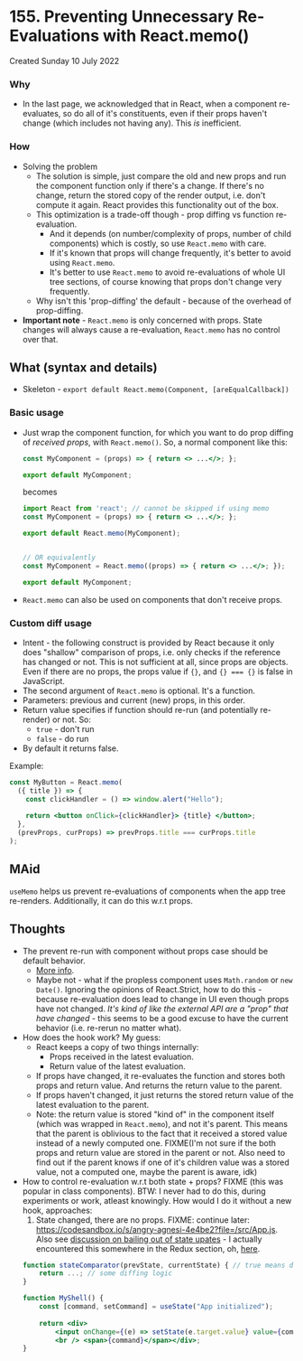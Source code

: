 # 155. Preventing Unnecessary Re-Evaluations with React.memo()
Created Sunday 10 July 2022

### Why
- In the last page, we acknowledged that in React, when a component re-evaluates, so do all of it's constituents, even if their props haven't change (which includes not having any). This *is* inefficient.

### How
- Solving the problem
	- The solution is simple, just compare the old and new props and run the component function only if there's a change. If there's no change, return the stored copy of the render output, i.e. don't compute it again. React provides this functionality out of the box.
	- This optimization is a trade-off though - prop diffing vs function re-evaluation. 
		- And it depends (on number/complexity of props, number of child components) which is costly, so use `React.memo` with care.
		- If it's known that props will change frequently, it's better to avoid using `React.memo`.
		- It's better to use `React.memo` to avoid re-evaluations of whole UI tree sections, of course knowing that props don't change very frequently.
	- Why isn't this 'prop-diffing' the default - because of the overhead of prop-diffing.
- **Important note** - `React.memo` is only concerned with props. State changes will always cause a re-evaluation, `React.memo` has no control over that.


## What (syntax and details)
 - Skeleton - `export default React.memo(Component, [areEqualCallback])`

### Basic usage
- Just wrap the component function, for which you want to do prop diffing of *received props*, with `React.memo()`. So, a normal component like this:
	```jsx
	const MyComponent = (props) => { return <> ...</>; };
	
	export default MyComponent;
	```
	becomes
	```jsx
	import React from 'react'; // cannot be skipped if using memo
	const MyComponent = (props) => { return <> ...</>; };
	
	export default React.memo(MyComponent);
	
	
	// OR equivalently
	const MyComponent = React.memo((props) => { return <> ...</>; });
	
	export default MyComponent;
	```
- `React.memo` can also be used on components that don't receive props.

### Custom diff usage
- Intent - the following construct is provided by React because it only does "shallow" comparison of props, i.e. only checks if the reference has changed or not. This is not sufficient at all, since props are objects. Even if there are no props, the props value if `{}`, and `{} === {}` is false in JavaScript.
- The second argument of `React.memo` is optional. It's a function.
- Parameters: previous and current (new) props, in this order.
- Return value specifies if function should re-run (and potentially re-render) or not. So:
	- `true` - don't run
	- `false` - do run
- By default it returns false.

Example:
```jsx
const MyButton = React.memo(
  ({ title }) => {
    const clickHandler = () => window.alert("Hello");
    
    return <button onClick={clickHandler}> {title} </button>;
  },
  (prevProps, curProps) => prevProps.title === curProps.title
);
```


## MAid
`useMemo` helps us prevent re-evaluations of components when the app tree re-renders. Additionally, it can do this w.r.t props.


## Thoughts
- The prevent re-run with component without props case should be default behavior. 
	- [More info](https://stackoverflow.com/questions/53074551/when-should-you-not-use-react-memo).
	- Maybe not - what if the propless component uses `Math.random` or `new Date()`. Ignoring the opinions of React.Strict, how to do this - because re-evaluation does lead to change in UI even though props have not changed. *It's kind of like the external API are a "prop" that have changed* - this seems to be a good excuse to have the current behavior (i.e. re-rerun no matter what).
- How does the hook work? My guess:
	- React keeps a copy of two things internally:
		- Props received in the latest evaluation.
		- Return value of the latest evaluation.
	- If props have changed, it re-evaluates the function and stores both props and return value. And returns the return value to the parent.
	- If props haven't changed, it just returns the stored return value of the latest evaluation to the parent.
	- Note: the return value is stored "kind of" in the component itself (which was wrapped in `React.memo`), and not it's parent. This means that the parent is oblivious to the fact that it received a stored value instead of a newly computed one. FIXME(I'm not sure if the both props and return value are stored in the parent or not. Also need to find out if the parent knows if one of it's children value was a stored value, not a computed one, maybe the parent is aware, idk)
- How to control re-evaluation w.r.t both state + props? FIXME (this was popular in class components). BTW: I never had to do this, during experiments or work, atleast knowingly. How would I do it without a new hook, approaches:
	1. State changed, there are no props. FIXME: continue later: https://codesandbox.io/s/angry-agnesi-4e4be2?file=/src/App.js. Also see [discussion on bailing out of state upates](https://github.com/facebook/react/issues/14110) - I actually encountered this somewhere in the Redux section, oh, [here](obsidian://open?vault=reactjs-notes&file=home%2F4_resource_itineraries%2F2_React_the_complete_guide%2F25_Replacing_Redux_with_React_hooks%2F372_Alternative__using_the_Context_API). 
	```jsx
	function stateComparator(prevState, currentState) { // true means don't re-evaluate
		return ...; // some diffing logic
	}
	
	function MyShell() {
		const [command, setCommand] = useState("App initialized");
		
		return <div>
			<input onChange={(e) => setState(e.target.value} value={command} />
			<br /> <span>{command}</span></div>;
	}
	```